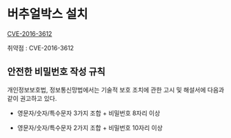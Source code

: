 # 버추얼박스 설치

[CVE-2016-3612](https://nvd.nist.gov/vuln/detail/CVE-2016-3612)

취약점 : CVE-2016-3612

## 안전한 비밀번호 작성 규칙

개인정보보호법, 정보통신망법에서는 기술적 보호 조치에 관한 고시 및 해설서에 다음과 같이 권고하고 있다.

* 영문자/숫자/특수문자 3가지 조합 + 비밀번호 8자리 이상

* 영문자/숫자/특수문자 2가지 조합 + 비밀번호 10자리 이상